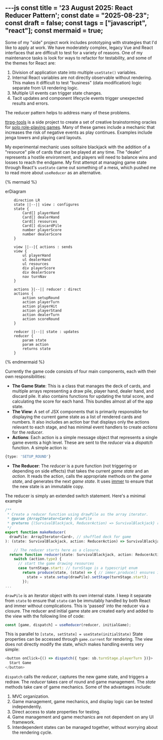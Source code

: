 ---js
const title = '23 August 2025: React Reducer Pattern';
const date = "2025-08-23";
const draft = false;
const tags = ["javascript", "react"];
const mermaid = true;
---

Some of my "side" project work includes prototyping with strategies that I'd like to apply at work. We have moderately complex, legacy Vue and React interfaces that are difficult to test for a variety of reasons. One of my maintenance tasks is look for ways to refactor for testability, and some of the themes for React are:

1. Division of application state into multiple `useState()` variables.
2. Internal React variables are not directly observable without rendering. This makes it difficult to test "business" (data modification) logic separate from UI rendering logic.
3. Multiple UI events can trigger state changes.
4. Tacit updates and component lifecycle events trigger unexpected results and errors.

The reducer pattern helps to address many of these problems.

[ttrpg-tools](https://github.com/kaesluder/ttrpg-tools) is a side project to create a set of creative brainstorming oracles for [solo role-playing games](https://www.tabletopgaming.co.uk/features/a-beginners-guide-to-solo-tabletop-rpgs/). Many of these games include a mechanic that increases the risk of negative events as play continues. Examples include jenga towers and playing card layouts.

My experimental mechanic uses solitaire blackjack with the addition of a "resource" pile of cards that can be played at any time. The "dealer" represents a hostile environment, and players will need to balance wins and losses to reach the endgame. My first attempt at managing game state through React's `useState` came out something of a mess, which pushed me to read more about `useReducer` as an alternative.

{% mermaid %}

erDiagram

		direction LR
		state ||--|| view : configures
		state {
			Card[] playerHand
			Card[] dealerHand
			Card[] resources
			Card[] discardPile
			number playerScore
			number dealerScore
		}

		view ||--|{ actions : sends
		view {
			ul playerHand
			ul dealerHand
			ul resources
			div playerScore
			div dealerScore
			nav turnNav
		}

		actions }|--|| reducer : direct
		actions {
			action setupRound
			action playerTurn
			action playerHit
			action playerStand
			action dealerTurn
			action scoreRound
		}

		reducer ||--|| state : updates
		reducer {
			param state
			param action
			returns state
		}
{% endmermaid %}

Currently the game code consists of four main components, each with their own responsibilities:

- **The Game State**: This is a class that manages the deck of cards, and multiple arrays representing a draw pile, player hand, dealer hand, and discard pile. It also contains functions for updating the total score, and calculating the score for each hand. This bundles almost all of the app state.
- **The View**: A set of JSX components that is primarily responsible for displaying the current game state as a list of rendered cards and numbers. It also includes an action bar that displays only the actions relevant to each stage, and has minimal event handlers to create *actions* for the *reducer*.
- **Actions**: Each action is a simple message object that represents a single game events a high level. These are sent to the *reducer* via a *dispatch* function. A simple action is:

```typescript
{type: 'SETUP_ROUND'}
```
- **The Reducer**: The *reducer* is a pure function (not triggering or depending on side effects) that takes the current *game state* and an *action*. It reads the action, calls the appropriate methods on the *game state*, and generates the next *game state*. It uses [immer](https://immerjs.github.io/immer/) to ensure that the new state is an immutable copy.

The reducer is simply an extended switch statement. Here's a minimal example

```typescript
/**
 * Create a reducer function using drawPile as the array iterator.
 * @param {ArrayIterator<Card>} drawPile
 * @returns {(SurvivalBlackjack, ReducerAction) => SurvivalBlackjack} reducer function
 */
export function makeReducer(
  drawPile: ArrayIterator<Card>, // shuffled deck for game
): (state: SurvivalBlackjack, action: ReducerAction) => SurvivalBlackjack {

	// The reducer starts here as a closure.
  return function reducer(state: SurvivalBlackjack, action: ReducerAction) {
    switch (action.type) {
      // start the game drawing resources
      case turnStage.start: // turnStage is a typescript enum
        return produce(state, (state) => { // immer.produce() ensures immutability
          state = state.setup(drawPile).setStage(turnStage.start);
        });
...
```

`drawPile` is an iterator object with its own internal state. I keep it separate from `state` to ensure that `state` can be immutably handled by both React and immer without complications. This is 'passed' into the reducer via a closure. The reducer and initial game state are created early and added to the view with the following line of code:

```typescript
const [game, dispatch] = useReducer(reducer, initialGame);
```

This is parallel to `[state, setState] = useState(initialState)` State properties can be accessed through `game.current` for rendering. The view does not directly modify the state, which makes handling events very simple:

```typescript
<button onClick={() => dispatch({ type: sb.turnStage.playerTurn })}>
  Start Game
</button>
```

`dispatch` calls the *reducer*, captures the new game state, and triggers a redraw. The *reducer* takes care of round and game management. The *state* methods take care of game mechanics. Some of the advantages include:

1. MVC organization.
2. Game management, game mechanics, and display logic can be tested independently.
3. Direct access to state properties for testing.
4. Game management and game mechanics are not dependent on any UI framework.
5. Interdependent states can be managed together, without worrying about the rendering cycle.
